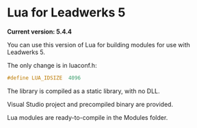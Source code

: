 # Lua for Leadwerks 5

**Current version: 5.4.4**

You can use this version of Lua for building modules for use with Leadwerks 5.

The only change is in luaconf.h:
```c
#define LUA_IDSIZE	4096
```

The library is compiled as a static library, with no DLL.

Visual Studio project and precompiled binary are provided.

Lua modules are ready-to-compile in the Modules folder.
